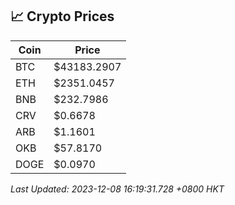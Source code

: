 ## 📈 Crypto Prices

| Coin | Price |
| ---- | ----- |
| BTC | $43183.2907 |
| ETH | $2351.0457 |
| BNB | $232.7986 |
| CRV | $0.6678 |
| ARB | $1.1601 |
| OKB | $57.8170 |
| DOGE | $0.0970 |

_Last Updated: 2023-12-08 16:19:31.728 +0800 HKT_